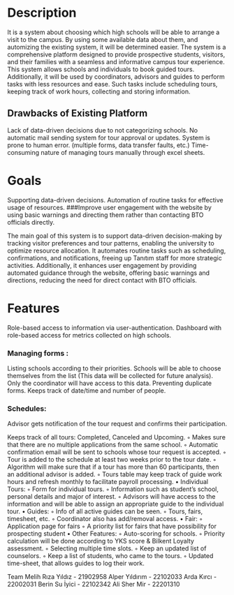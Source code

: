 # Description
It is a system about choosing which high schools will be able to arrange a visit to the campus. By using some available data about them, and automizing the existing system, it will be determined easier.
The system is a comprehensive platform designed to provide prospective students, visitors, and their families with a seamless and informative campus tour experience. This system allows schools and individuals to book guided tours. Additionally, it will be used by coordinators, advisors and guides to perform tasks with less resources and ease. Such tasks include scheduling tours, keeping track of work hours, collecting and storing information.

## Drawbacks of Existing Platform
Lack of data-driven decisions due to not categorizing schools.
No automatic mail sending system for tour approval or updates.
System is prone to human error. (multiple forms, data transfer faults, etc.)
Time-consuming nature of managing tours manually through excel sheets. 

# Goals
Supporting data-driven decisions.
Automation of routine tasks for effective usage of resources.
###Improve user engagement with the website by using basic warnings and directing them rather than contacting BTO officials directly.

The main goal of this system is to support data-driven decision-making by tracking visitor preferences and tour patterns, enabling the university to optimize resource allocation. It automates routine tasks such as scheduling, confirmations, and notifications, freeing up Tanıtım staff for more strategic activities. Additionally, it enhances user engagement by providing automated guidance through the website, offering basic warnings and directions, reducing the need for direct contact with BTO officials.

# Features
Role-based access to information via user-authentication.
Dashboard with role-based access for metrics collected on high schools.
### Managing forms : 
Listing schools according to their priorities.
Schools will be able to choose themselves from the list (This data will be collected for future analysis). Only the coordinator will have access to this data.
Preventing duplicate forms.
Keeps track of date/time and number of people.
### Schedules:
Advisor gets notification of the tour request and confirms their participation.

Keeps track of all tours: Completed, Canceled and Upcoming.
	◦	Makes sure that there are no multiple applications from the same school.
	◦	Automatic confirmation email will be sent to schools whose tour request is accepted.
	◦	Tour is added to the schedule at least two weeks prior to the tour date.
	◦	Algorithm will make sure that if a tour has more than 60 participants, then an additional advisor is added.
	◦	Tours table may keep track of guide work hours and refresh monthly to facilitate payroll processing.
	•	Individual Tours:
	◦	Form for individual tours.
	◦	Information such as student’s school, personal details and major of interest.
	◦	Advisors will have access to the information and will be able to assign an appropriate guide to the individual tour.
	•	Guides:
	◦	Info of all active guides can be seen.
	◦	Tours, fairs, timesheet, etc.
	◦	Coordinator also has add/removal access.
	•	Fair:
	◦	Application page for fairs
	◦	A priority list for fairs that have possibility for prospecting student
	•	Other Features:
	◦	Auto-scoring for schools.
	◦	Priority calculation will be done according to YKS score & Bilkent Loyalty assessment.
	◦	Selecting multiple time slots.
	◦	Keep an updated list of counselors.
	◦	Keep a list of students, who came to the tours.
	◦	Updated time-sheet, that allows guides to log their work.

Team
Melih Rıza Yıldız - 21902958
Alper Yıldırım - 22102033
Arda Kırcı - 22002031
Berin Su İyici - 22102342
Ali Sher Mir - 22201310
